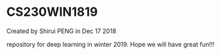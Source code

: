 # CS230WIN1819

Created by Shirui PENG in Dec 17 2018

repository for deep learning in winter 2019. Hope we will have great fun!!!
